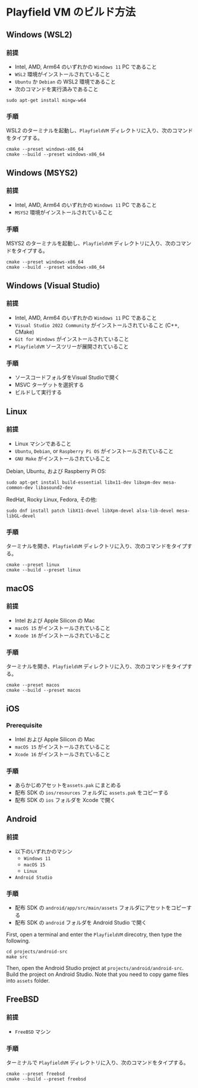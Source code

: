 Playfield VM  のビルド方法
==========================

## Windows (WSL2)

### 前提

* Intel, AMD, Arm64 のいずれかの `Windows 11` PC であること
* `WSL2` 環境がインストールされていること
* `Ubuntu` か `Debian` の WSL2 環境であること
* 次のコマンドを実行済みであること
```
sudo apt-get install mingw-w64
```

### 手順

WSL2 のターミナルを起動し、`PlayfieldVM` ディレクトリに入り、次のコマンドをタイプする。

```
cmake --preset windows-x86_64
cmake --build --preset windows-x86_64
```

## Windows (MSYS2)

### 前提

* Intel, AMD, Arm64 のいずれかの `Windows 11` PC であること
* `MSYS2` 環境がインストールされていること

### 手順

MSYS2 のターミナルを起動し、`PlayfieldVM` ディレクトリに入り、次のコマンドをタイプする。

```
cmake --preset windows-x86_64
cmake --build --preset windows-x86_64
```

## Windows (Visual Studio)

### 前提

* Intel, AMD, Arm64 のいずれかの `Windows 11` PC であること
* `Visual Studio 2022 Community` がインストールされていること (C++, CMake)
* `Git for Windows` がインストールされていること
* `PlayfieldVM` ソースツリーが展開されていること

### 手順

- ソースコードフォルダをVisual Studioで開く
- MSVC ターゲットを選択する
- ビルドして実行する

## Linux

### 前提

* Linux マシンであること
* `Ubuntu`, `Debian`, or `Raspberry Pi OS` がインストールされていること
* `GNU Make` がインストールされていること

Debian, Ubuntu, および Raspberry Pi OS:
```
sudo apt-get install build-essential libx11-dev libxpm-dev mesa-common-dev libasound2-dev
```

RedHat, Rocky Linux, Fedora, その他:
```
sudo dnf install patch libX11-devel libXpm-devel alsa-lib-devel mesa-libGL-devel
```

### 手順

ターミナルを開き、`PlayfieldVM` ディレクトリに入り、次のコマンドをタイプする。

```
cmake --preset linux
cmake --build --preset linux
```

## macOS

### 前提

* Intel および Apple Silicon の Mac
* `macOS 15` がインストールされていること
* `Xcode 16` がインストールされていること

### 手順

ターミナルを開き、`PlayfieldVM` ディレクトリに入り、次のコマンドをタイプする。

```
cmake --preset macos
cmake --build --preset macos
```

## iOS

### Prerequisite

* Intel および Apple Silicon の Mac
* `macOS 15` がインストールされていること
* `Xcode 16` がインストールされていること

### 手順

- あらかじめアセットを`assets.pak` にまとめる
- 配布 SDK の `ios/resources` フォルダに `assets.pak` をコピーする
- 配布 SDK の `ios` フォルダを Xcode で開く

## Android

### 前提

* 以下のいずれかのマシン
    * `Windows 11`
    * `macOS 15`
    * `Linux`
* `Android Studio`

### 手順

- 配布 SDK の `android/app/src/main/assets` フォルダにアセットをコピーする
- 配布 SDK の `android` フォルダを Android Studio で開く

First, open a terminal and enter the `PlayfieldVM` direcotry, then type the following.

```
cd projects/android-src
make src
```

Then, open the Android Studio project at `projects/android/android-src`.
Build the project on Android Studio.
Note that you need to copy game files into `assets` folder.

## FreeBSD

### 前提

* `FreeBSD` マシン

### 手順

ターミナルで `PlayfieldVM` ディレクトリに入り、次のコマンドをタイプする。

```
cmake --preset freebsd
cmake --build --preset freebsd
```
